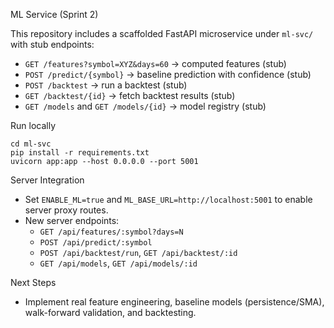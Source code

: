ML Service (Sprint 2)

This repository includes a scaffolded FastAPI microservice under `ml-svc/` with stub endpoints:

- `GET /features?symbol=XYZ&days=60` → computed features (stub)
- `POST /predict/{symbol}` → baseline prediction with confidence (stub)
- `POST /backtest` → run a backtest (stub)
- `GET /backtest/{id}` → fetch backtest results (stub)
- `GET /models` and `GET /models/{id}` → model registry (stub)

Run locally
```
cd ml-svc
pip install -r requirements.txt
uvicorn app:app --host 0.0.0.0 --port 5001
```

Server Integration
- Set `ENABLE_ML=true` and `ML_BASE_URL=http://localhost:5001` to enable server proxy routes.
- New server endpoints:
  - `GET /api/features/:symbol?days=N`
  - `POST /api/predict/:symbol`
  - `POST /api/backtest/run`, `GET /api/backtest/:id`
  - `GET /api/models`, `GET /api/models/:id`

Next Steps
- Implement real feature engineering, baseline models (persistence/SMA), walk-forward validation, and backtesting.

